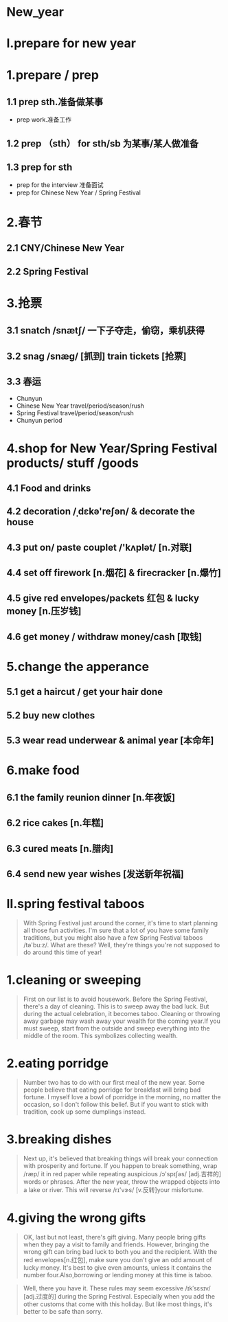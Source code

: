 # New_year

# I.prepare for new year
# 1.prepare / prep
## 1.1 prep sth.准备做某事
- prep work.准备工作

## 1.2 prep （sth） for sth/sb 为某事/某人做准备
## 1.3 prep for sth 
- prep for the interview 准备面试
- prep for Chinese New Year / Spring Festival 

# 2.春节
## 2.1 CNY/Chinese New Year
## 2.2 Spring Festival 

# 3.抢票 
## 3.1 snatch /snætʃ/ 一下子夺走，偷窃，乘机获得
## 3.2 snag /snæɡ/ [抓到] train tickets [抢票]

## 3.3 春运
- Chunyun
- Chinese New Year travel/period/season/rush
- Spring Festival travel/period/season/rush
- Chunyun period

# 4.shop for New Year/Spring Festival products/ stuff /goods
## 4.1 Food and drinks
## 4.2 decoration /ˌdɛkə'reʃən/ & decorate the house
## 4.3 put on/ paste couplet /'kʌplət/ [n.对联]
## 4.4 set off firework [n.烟花]  & firecracker [n.爆竹]
## 4.5 give red envelopes/packets 红包 & lucky money [n.压岁钱]
## 4.6 get money / withdraw money/cash [取钱]

# 5.change the apperance
## 5.1 get a haircut / get your hair done
## 5.2 buy new clothes
## 5.3 wear read underwear & animal year [本命年] 

# 6.make food
## 6.1 the family reunion dinner [n.年夜饭]
## 6.2 rice cakes [n.年糕]
## 6.3 cured meats [n.腊肉]
## 6.4 send new year wishes [发送新年祝福]

# II.spring festival taboos
> With Spring Festival just around the corner, it's time to start planning all those fun activities. I'm sure that a lot of you have some family traditions, but you might also have a few Spring Festival taboos /tə'bu:z/. What are these? Well, they're things you're not supposed to do around this time of year!

# 1.cleaning or sweeping 
> First on our list is to avoid housework. Before the Spring Festival, there's a day of cleaning. This is to sweep away the bad luck. But during the actual celebration, it becomes taboo. Cleaning or throwing away garbage may wash away your wealth for the coming year.If you must sweep, start from the outside and sweep everything into the middle of the room. This symbolizes collecting wealth.

# 2.eating porridge
> Number two has to do with our first meal of the new year. Some people believe that eating porridge for breakfast will bring bad fortune. I myself love a bowl of porridge in the morning, no matter the occasion, so I don't follow this belief. But if you want to stick with tradition, cook up some dumplings instead.

# 3.breaking dishes
> Next up, it's believed that breaking things will break your connection with prosperity and fortune. If you happen to break something, wrap /ræp/ it in red paper while repeating auspicious /ɔ'spɪʃəs/ [adj.吉祥的] words or phrases. After the new year, throw the wrapped objects into a lake or river. This will reverse /rɪ'vɝs/ [v.反转]your misfortune.

# 4.giving the wrong gifts
> OK, last but not least, there's gift giving. Many people bring gifts when they pay a visit to family and friends. However, bringing the wrong gift can bring bad luck to both you and the recipient. With the red envelopes[n.红包], make sure you don't give an odd amount of lucky money. It's best to give even amounts, unless it contains the number four.Also,borrowing or lending money at this time is taboo.

> Well, there you have it. These rules may seem excessive /ɪkˈsɛsɪv/ [adj.过度的] during the Spring Festival. Especially when you add the other customs that come with this holiday. But like most things, it's better to be safe than sorry. 















